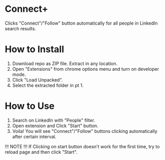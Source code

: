 # Connect+

Clicks "Connect"/"Follow" button automatically for all people in LinkedIn search results.

# How to Install

1. Download repo as ZIP file. Extract in any location.
2. Open "Extensions" from chrome options menu and turn on developer mode.
3. Click "Load Unpacked".
4. Select the extracted folder in pt 1.

# How to Use

1. Search on LinkedIn with "People" filter. 
2. Open extension and Click "Start" button.
3. Voila! You will see "Connect"/"Follow" buttons clicking automatically after certain interval.

!!! NOTE !!!
If Clicking on start button doesn't work for the first time, try to reload page and then click "Start".
